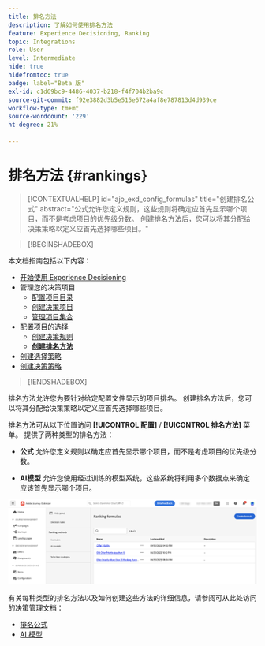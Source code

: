 ```yaml
---
title: 排名方法
description: 了解如何使用排名方法
feature: Experience Decisioning, Ranking
topic: Integrations
role: User
level: Intermediate
hide: true
hidefromtoc: true
badge: label="Beta 版"
exl-id: c1d69bc9-4486-4037-b218-f4f704b2ba9c
source-git-commit: f92e3882d3b5e515e672a4af8e787813d4d939ce
workflow-type: tm+mt
source-wordcount: '229'
ht-degree: 21%

---
```


# 排名方法 {#rankings}

>[!CONTEXTUALHELP]
>id="ajo_exd_config_formulas"
>title="创建排名公式"
>abstract="公式允许您定义规则，这些规则将确定应首先显示哪个项目，而不是考虑项目的优先级分数。 创建排名方法后，您可以将其分配给决策策略以定义应首先选择哪些项目。"

>[!BEGINSHADEBOX]

本文档指南包括以下内容：

* [开始使用 Experience Decisioning](gs-experience-decisioning.md)
* 管理您的决策项目
   * [配置项目目录](catalogs.md)
   * [创建决策项目](items.md)
   * [管理项目集合](collections.md)
* 配置项目的选择
   * [创建决策规则](rules.md)
   * **[创建排名方法](ranking.md)**
* [创建选择策略](selection-strategies.md)
* [创建决策策略](create-decision.md)

>[!ENDSHADEBOX]

排名方法允许您为要针对给定配置文件显示的项目排名。 创建排名方法后，您可以将其分配给决策策略以定义应首先选择哪些项目。

排名方法可从以下位置访问 **[!UICONTROL 配置]** / **[!UICONTROL 排名方法]** 菜单。 提供了两种类型的排名方法：

* **公式** 允许您定义规则以确定应首先显示哪个项目，而不是考虑项目的优先级分数。

* **AI模型** 允许您使用经过训练的模型系统，这些系统将利用多个数据点来确定应该首先显示哪个项目。

![](assets/ranking-create.png)

有关每种类型的排名方法以及如何创建这些方法的详细信息，请参阅可从此处访问的决策管理文档：

* [排名公式](../offers/ranking/create-ranking-formulas.md)
* [AI 模型](../offers/ranking/ai-models.md)
